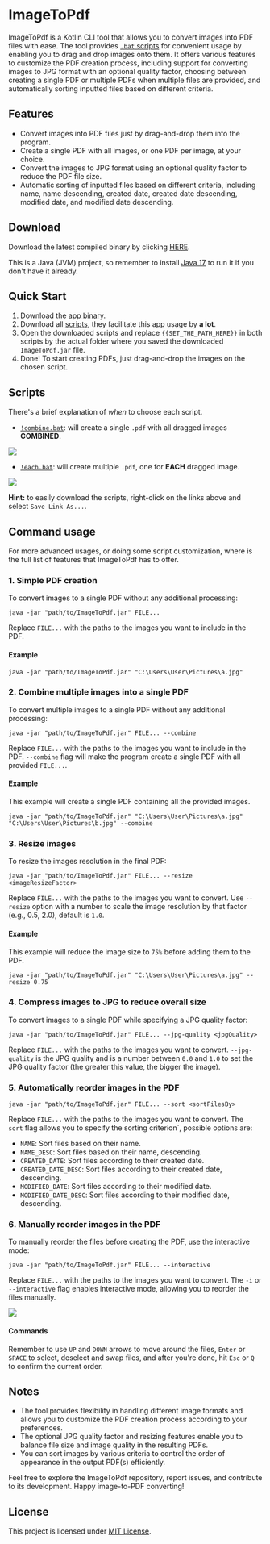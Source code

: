 # ImageToPdf

ImageToPdf is a Kotlin CLI tool that allows you to convert images into PDF files with ease. The tool provides [`.bat` scripts](scripts) for convenient usage by enabling you to drag and drop images onto them. It offers various features to customize the PDF creation process, including support for converting images to JPG format with an optional quality factor, choosing between creating a single PDF or multiple PDFs when multiple files are provided, and automatically sorting inputted files based on different criteria.

## Features

- Convert images into PDF files just by drag-and-drop them into the program.
- Create a single PDF with all images, or one PDF per image, at your choice.
- Convert the images to JPG format using an optional quality factor to reduce the PDF file size.
- Automatic sorting of inputted files based on different criteria, including name, name descending, created date, created date descending, modified date, and modified date descending.

## Download

Download the latest compiled binary by clicking [HERE](https://github.com/SecretX33/ImageToPdf/releases/latest/download/ImageToPdf.jar).

This is a Java (JVM) project, so remember to install [Java 17](https://adoptium.net/temurin/releases/?version=17) to run it if you don't have it already.

## Quick Start

1. Download the [app binary](https://github.com/SecretX33/ImageToPdf/releases/latest/download/ImageToPdf.jar).
2. Download all [scripts](scripts), they facilitate this app usage by **a lot**.
3. Open the downloaded scripts and replace `{{SET_THE_PATH_HERE}}` in both scripts by the actual folder where you saved the downloaded `ImageToPdf.jar` file.
4. Done! To start creating PDFs, just drag-and-drop the images on the chosen script.

## Scripts

There's a brief explanation of *when* to choose each script.

- [`!combine.bat`](scripts/!combine.bat): will create a single `.pdf` with all dragged images **COMBINED**.

![](assets/gifs/combine_showcase.gif)

- [`!each.bat`](scripts/!each.bat): will create multiple `.pdf`, one for **EACH** dragged image.
  
![](assets/gifs/each_showcase.gif)

**Hint:** to easily download the scripts, right-click on the links above and select `Save Link As...`.

## Command usage

For more advanced usages, or doing some script customization, where is the full list of features that ImageToPdf has to offer.

### 1. Simple PDF creation
To convert images to a single PDF without any additional processing:
```
java -jar "path/to/ImageToPdf.jar" FILE...
```
Replace `FILE...` with the paths to the images you want to include in the PDF.

#### Example
```
java -jar "path/to/ImageToPdf.jar" "C:\Users\User\Pictures\a.jpg"
```

### 2. Combine multiple images into a single PDF

To convert multiple images to a single PDF without any additional processing:
```
java -jar "path/to/ImageToPdf.jar" FILE... --combine
```
Replace `FILE...` with the paths to the images you want to include in the PDF. `--combine` flag will make the program create a single PDF with all provided `FILE...`.

#### Example
This example will create a single PDF containing all the provided images.
```
java -jar "path/to/ImageToPdf.jar" "C:\Users\User\Pictures\a.jpg" "C:\Users\User\Pictures\b.jpg" --combine
```

### 3. Resize images

To resize the images resolution in the final PDF:
```
java -jar "path/to/ImageToPdf.jar" FILE... --resize <imageResizeFactor>
```
Replace `FILE...` with the paths to the images you want to convert. Use `--resize` option with a number to scale the image resolution by that factor (e.g., 0.5, 2.0), default is `1.0`.

#### Example
This example will reduce the image size to `75%` before adding them to the PDF.
```
java -jar "path/to/ImageToPdf.jar" "C:\Users\User\Pictures\a.jpg" --resize 0.75
```

### 4. Compress images to JPG to reduce overall size

To convert images to a single PDF while specifying a JPG quality factor:
```
java -jar "path/to/ImageToPdf.jar" FILE... --jpg-quality <jpgQuality>
```
Replace `FILE...` with the paths to the images you want to convert. `--jpg-quality` is the JPG quality and <jpgQuality> is a number between `0.0` and `1.0` to set the JPG quality factor (the greater this value, the bigger the image).

### 5. Automatically reorder images in the PDF

```
java -jar "path/to/ImageToPdf.jar" FILE... --sort <sortFilesBy>
```
Replace `FILE...` with the paths to the images you want to convert. The `--sort` flag allows you to specify the sorting criterion`, possible options are:

- `NAME`: Sort files based on their name.
- `NAME_DESC`: Sort files based on their name, descending.
- `CREATED_DATE`: Sort files according to their created date.
- `CREATED_DATE_DESC`: Sort files according to their created date, descending.
- `MODIFIED_DATE`: Sort files according to their modified date.
- `MODIFIED_DATE_DESC`: Sort files according to their modified date, descending.

### 6. Manually reorder images in the PDF

To manually reorder the files before creating the PDF, use the interactive mode:
```
java -jar "path/to/ImageToPdf.jar" FILE... --interactive
```
Replace `FILE...` with the paths to the images you want to convert. The `-i` or `--interactive` flag enables interactive mode, allowing you to reorder the files manually.

![](assets/gifs/interactive_showcase.gif)

#### Commands
Remember to use `UP` and `DOWN` arrows to move around the files, `Enter` or `SPACE` to select, deselect and swap files, and after you're done, hit `Esc` or `Q` to confirm the current order. 

## Notes

- The tool provides flexibility in handling different image formats and allows you to customize the PDF creation process according to your preferences.
- The optional JPG quality factor and resizing features enable you to balance file size and image quality in the resulting PDFs.
- You can sort images by various criteria to control the order of appearance in the output PDF(s) efficiently.

Feel free to explore the ImageToPdf repository, report issues, and contribute to its development. Happy image-to-PDF converting!

## License

This project is licensed under [MIT License](LICENSE).